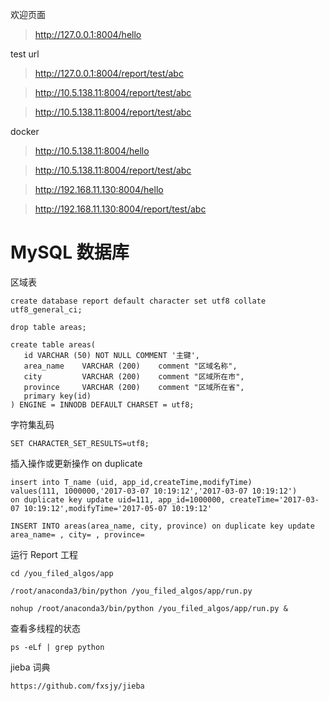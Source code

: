 
欢迎页面
> http://127.0.0.1:8004/hello

test url
> http://127.0.0.1:8004/report/test/abc

> http://10.5.138.11:8004/report/test/abc

> http://10.5.138.11:8004/report/test/abc


docker
> http://10.5.138.11:8004/hello

> http://10.5.138.11:8004/report/test/abc

> http://192.168.11.130:8004/hello

> http://192.168.11.130:8004/report/test/abc

# MySQL 数据库

区域表
```
create database report default character set utf8 collate utf8_general_ci;

drop table areas;

create table areas(
   id VARCHAR (50) NOT NULL COMMENT '主键',
   area_name    VARCHAR (200)    comment "区域名称",
   city         VARCHAR (200)    comment "区域所在市",
   province     VARCHAR (200)    comment "区域所在省",
   primary key(id)
) ENGINE = INNODB DEFAULT CHARSET = utf8;

```  


字符集乱码
```
SET CHARACTER_SET_RESULTS=utf8;

```


插入操作或更新操作 on duplicate
```
insert into T_name (uid, app_id,createTime,modifyTime) 
values(111, 1000000,'2017-03-07 10:19:12','2017-03-07 10:19:12') 
on duplicate key update uid=111, app_id=1000000, createTime='2017-03-07 10:19:12',modifyTime='2017-05-07 10:19:12'

INSERT INTO areas(area_name, city, province) on duplicate key update area_name= , city= , province=

```

运行 Report 工程

```
cd /you_filed_algos/app

/root/anaconda3/bin/python /you_filed_algos/app/run.py

nohup /root/anaconda3/bin/python /you_filed_algos/app/run.py &

```

查看多线程的状态
```
ps -eLf | grep python
```

jieba 词典
```
https://github.com/fxsjy/jieba
```







